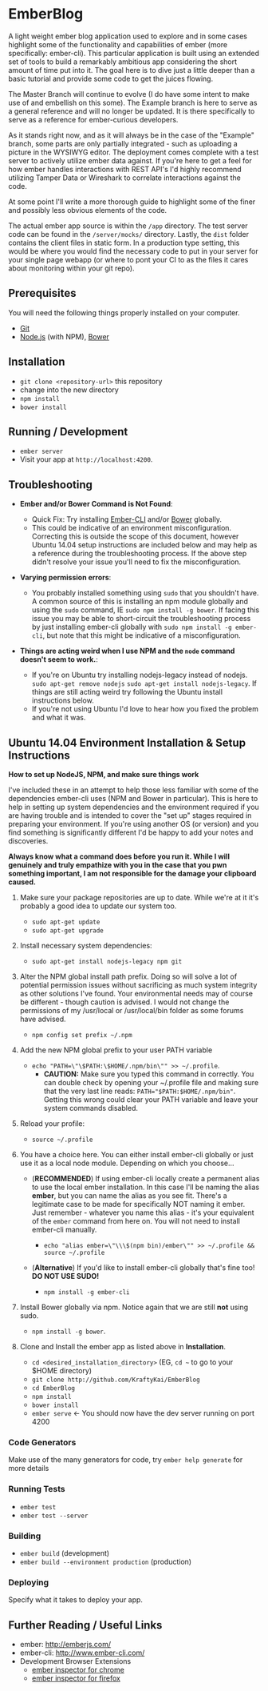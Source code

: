 # EmberBlog

A light weight ember blog application used to explore and in some cases highlight some of the functionality and capabilities of ember (more specifically: ember-cli).  This particular application is built using an extended set of tools to build a remarkably ambitious app considering the short amount of time put into it.  The goal here is to dive just a little deeper than a basic tutorial and provide some code to get the juices flowing.

The Master Branch will continue to evolve (I do have some intent to make use of and embellish on this some).  The Example branch is here to serve as a general reference and will no longer be updated.  It is there specifically to serve as a reference for ember-curious developers.

As it stands right now, and as it will always be in the case of the "Example" branch, some parts are only partially integrated - such as uploading a picture in the WYSIWYG editor.  The deployment comes complete with a test server to actively utilize ember data against.   If you're here to get a feel for how ember handles interactions with REST API's I'd highly recommend utilizing Tamper Data or Wireshark to correlate interactions against the code.

At some point I'll write a more thorough guide to highlight some of the finer and possibly less obvious elements of the code.

The actual ember app source is within the `/app` directory.  The test server code can be found in the `/server/mocks/` directory.  Lastly, the `dist` folder contains the client files in static form.  In a production type setting, this would be where you would find the necessary code to put in your server for your single page webapp (or where to pont your CI to as the files it cares about monitoring within your git repo). 

## Prerequisites

You will need the following things properly installed on your computer.

* [Git](http://git-scm.com/)
* [Node.js](http://nodejs.org/) (with NPM), [Bower](http://bower.io/)

## Installation

* `git clone <repository-url>` this repository
* change into the new directory
* `npm install`
* `bower install`

## Running / Development

* `ember server`
* Visit your app at `http://localhost:4200`.

## Troubleshooting

 * **Ember and/or Bower Command is Not Found**: 
     * Quick Fix: Try installing [Ember-CLI](http://ember-cli.org) and/or [Bower](http://bower.io/) globally.
     * This could be indicative of an environment misconfiguration.  Correcting this is outside the scope of this document, however Ubuntu 14.04 setup instructions are included below and may help as a reference during the troubleshooting process.  If the above step didn't resolve your issue you'll need to fix the misconfiguration.

 * **Varying permission errors**:
     * You probably installed something using `sudo` that you shouldn't have.  A common source of this is installing an npm module globally and using the `sudo` command, IE `sudo npm install -g bower`.  If facing this issue you may be able to short-circuit the troubleshooting process by just installing ember-cli globally with `sudo npm install -g ember-cli`, but note that this might be indicative of a misconfiguration.

 * **Things are acting weird when I use NPM and the `node` command doesn't seem to work.**:
     * If you're on Ubuntu try installing nodejs-legacy instead of nodejs.  `sudo apt-get remove nodejs` `sudo apt-get install nodejs-legacy`. If things are still acting weird try following the Ubuntu install instructions below.
     * If you're not using Ubuntu I'd love to hear how you fixed the problem and what it was.

## Ubuntu 14.04 Environment Installation & Setup Instructions 
**How to set up NodeJS, NPM, and make sure things work**

I've included these in an attempt to help those less familiar with some of the dependencies ember-cli uses (NPM and Bower in particular).  This is here to help in setting up system dependencies and the environment required if you are having trouble and is intended to cover the "set up" stages required in preparing your environment.  If you're using another OS (or version) and you find something is significantly different I'd be happy to add your notes and discoveries.

**Always know what a command does before you run it.  While I will genuinely and truly empathize with you in the case that you pwn something important, I am not responsible for the damage your clipboard caused.**

1. Make sure your package repositories are up to date.  While we're at it it's probably a good idea to update our system too.
    * `sudo apt-get update`
    * `sudo apt-get upgrade`

2. Install necessary system dependencies:
    * `sudo apt-get install nodejs-legacy npm git`

3. Alter the NPM global install path prefix.  Doing so will solve a lot of potential permission issues without sacrificing as much system integrity as other solutions I've found.  Your environmental needs may of course be different - though caution is advised.  I would not change the permissions of my /usr/local or /usr/local/bin folder as some forums have advised.
    * `npm config set prefix ~/.npm`
    
4. Add the new NPM global prefix to your user PATH variable 
    * `echo "PATH=\"\$PATH:\$HOME/.npm/bin\"" >> ~/.profile`.
        * **CAUTION:** Make sure you typed this command in correctly.  You can double check by opening your ~/.profile file and making sure that the very last line reads: `PATH="$PATH:$HOME/.npm/bin"`.  Getting this wrong could clear your PATH variable and leave your system commands disabled.
         
5. Reload your profile:
    * `source ~/.profile`
    
6. You have a choice here.  You can either install ember-cli globally or just use it as a local node module.  Depending on which you choose...

    * (**RECOMMENDED**) If using ember-cli locally create a permanent alias to use the local ember installation.  In this case I'll be naming the alias **ember**, but you can name the alias as you see fit.  There's a legitimate case to be made for specifically NOT naming it ember.  Just remember - whatever you name this alias - it's your equivalent of the `ember` command from here on.  You will not need to install ember-cli manually.
        * `echo "alias ember=\"\\\$(npm bin)/ember\"" >> ~/.profile && source ~/.profile`
        
    * (**Alternative**) If you'd like to install ember-cli globally that's fine too!  **DO NOT USE SUDO!**
        * `npm install -g ember-cli`
    
7. Install Bower globally via npm.  Notice again that we are still **not** using sudo.
    * `npm install -g bower`.

8. Clone and Install the ember app as listed above in **Installation**.
    * `cd <desired_installation_directory>` (EG, `cd ~` to go to your $HOME directory)
    * `git clone http://github.com/KraftyKai/EmberBlog`
    * `cd EmberBlog`
    * `npm install` 
    * `bower install`
    * `ember serve` <- You should now have the dev server running on port 4200
 
### Code Generators

Make use of the many generators for code, try `ember help generate` for more details

### Running Tests

* `ember test`
* `ember test --server`

### Building

* `ember build` (development)
* `ember build --environment production` (production)

### Deploying

Specify what it takes to deploy your app.

## Further Reading / Useful Links

* ember: http://emberjs.com/
* ember-cli: http://www.ember-cli.com/
* Development Browser Extensions
  * [ember inspector for chrome](https://chrome.google.com/webstore/detail/ember-inspector/bmdblncegkenkacieihfhpjfppoconhi)
  * [ember inspector for firefox](https://addons.mozilla.org/en-US/firefox/addon/ember-inspector/)

